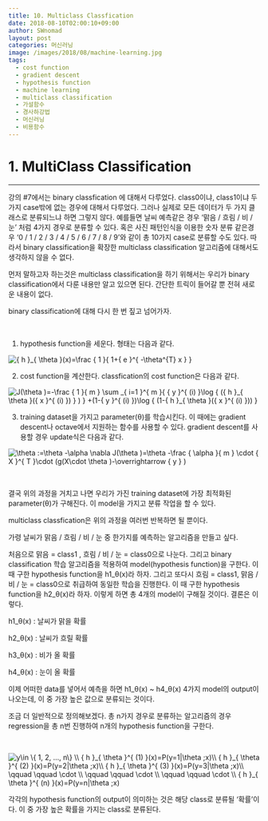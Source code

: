 ```yaml
---
title: 10. Multiclass Classfication
date: 2018-08-10T02:00:10+09:00
author: SWnomad
layout: post
categories: 머신러닝
image: /images/2018/08/machine-learning.jpg
tags:
  - cost function
  - gradient descent
  - hypothesis function
  - machine learning
  - multiclass classification
  - 가설함수
  - 경사하강법
  - 머신러닝
  - 비용함수
---
```

# 1. MultiClass Classification

* * *

강의 #7에서는 binary classfication 에 대해서 다루었다. class0이냐, class1이냐 두 가지 case밖에 없는 경우에 대해서 다루었다. 그러나 실제로 모든 데이터가 두 가지 클래스로 분류되느냐 하면 그렇지 않다. 예를들면 날씨 예측같은 경우 &#8216;맑음 / 흐림 / 비 / 눈&#8217; 처럼 4가지 경우로 분류할 수 있다. 혹은 사진 패턴인식을 이용한 숫자 분류 같은경우 &#8216;0 / 1 / 2 / 3 / 4 / 5 / 6 / 7 / 8 / 9&#8217;와 같이 총 10가지 case로 분류할 수도 있다. 따라서 binary classification을 확장한 multiclass classification 알고리즘에 대해서도 생각하지 않을 수 없다.

먼저 말하고자 하는것은 multiclass classification을 하기 위해서는 우리가 binary classification에서 다룬 내용만 알고 있으면 된다. 간단한 트릭이 들어갈 뿐 전혀 새로운 내용이 없다.

binary classification에 대해 다시 한 번 짚고 넘어가자.

&nbsp;

  1. hypothesis function을 세운다. 형태는 다음과 같다.

<img src="https://latex.codecogs.com/gif.latex?{&space;h&space;}_{&space;\theta&space;}(x)=\frac&space;{&space;1&space;}{&space;1+{&space;e&space;}^{&space;-\theta^{T}&space;x&space;}&space;}" alt="{ h }_{ \theta }(x)=\frac { 1 }{ 1+{ e }^{ -\theta^{T} x } }" align="absmiddle" /> 

2. cost function을 계산한다. classfication의 cost function은 다음과 같다.

<img src="https://latex.codecogs.com/gif.latex?J(\theta&space;)=-\frac&space;{&space;1&space;}{&space;m&space;}&space;\sum&space;_{&space;i=1&space;}^{&space;m&space;}{&space;{&space;y&space;}^{&space;(i)&space;}\log&space;{&space;({&space;h&space;}_{&space;\theta&space;}({&space;x&space;}^{&space;(i)&space;})&space;}&space;)&space;}&space;+(1-{&space;y&space;}^{&space;(i)&space;})\log&space;{&space;(1-{&space;h&space;}_{&space;\theta&space;}({&space;x&space;}^{&space;(i)&space;}))&space;}" alt="J(\theta )=-\frac { 1 }{ m } \sum _{ i=1 }^{ m }{ { y }^{ (i) }\log { ({ h }_{ \theta }({ x }^{ (i) }) } ) } +(1-{ y }^{ (i) })\log { (1-{ h }_{ \theta }({ x }^{ (i) })) }" align="absmiddle" /> 

3. training dataset을 가지고 parameter(θ)를 학습시킨다. 이 때에는 gradient descent나 octave에서 지원하는 함수를 사용할 수 있다. gradient descent를 사용할 경우 update식은 다음과 같다.

<img src="https://latex.codecogs.com/gif.latex?\theta&space;:=\theta&space;-\alpha&space;\nabla&space;J(\theta&space;)=\theta&space;-\frac&space;{&space;\alpha&space;}{&space;m&space;}&space;\cdot&space;{&space;X&space;}^{&space;T&space;}\cdot&space;(g(X\cdot&space;\theta&space;)-\overrightarrow&space;{&space;y&space;}&space;)" alt="\theta :=\theta -\alpha \nabla J(\theta )=\theta -\frac { \alpha }{ m } \cdot { X }^{ T }\cdot (g(X\cdot \theta )-\overrightarrow { y } )" align="absmiddle" /> 

&nbsp;

결국 위의 과정을 거치고 나면 우리가 가진 training dataset에 가장 최적화된 parameter(θ)가 구해진다. 이 model을 가지고 분류 작업을 할 수 있다.

multiclass classfication은 위의 과정을 여러번 반복하면 될 뿐이다.

가령 날씨가 맑음 / 흐림 / 비 / 눈 중 한가지를 예측하는 알고리즘을 만들고 싶다.

처음으로 맑음 = class1 , 흐림 / 비 / 눈 = class0으로 나눈다. 그리고 binary classification 학습 알고리즘을 적용하여 model(hypothesis function)을 구한다. 이 때 구한 hypothesis function을 h1\_θ(x)라 하자. 그리고 또다시 흐림 = class1, 맑음 / 비 / 눈 = class0으로 취급하여 동일한 학습을 진행한다. 이 때 구한 hypothesis function을 h2\_θ(x)라 하자. 이렇게 하면 총 4개의 model이 구해질 것이다. 결론은 이렇다.

h1_θ(x) : 날씨가 맑을 확률

h2_θ(x) : 날씨가 흐릴 확률

h3_θ(x) : 비가 올 확률

h4_θ(x) : 눈이 올 확률

이제 어떠한 data를 넣어서 예측을 하면 h1\_θ(x) ~ h4\_θ(x) 4가지 model의 output이 나오는데, 이 중 가장 높은 값으로 분류되는 것이다.

조금 더 일반적으로 정의해보겠다. 총 n가지 경우로 분류하는 알고리즘의 경우 regression을 총 n번 진행하여 n개의 hypothesis function을 구한다.

&nbsp;

<img src="https://latex.codecogs.com/gif.latex?y\in&space;\{&space;1,&space;2,&space;...,&space;n\}&space;\\&space;{&space;h&space;}_{&space;\theta&space;}^{&space;(1)&space;}(x)=P(y=1|\theta&space;;x)\\&space;{&space;h&space;}_{&space;\theta&space;}^{&space;(2)&space;}(x)=P(y=2|\theta&space;;x)\\&space;{&space;h&space;}_{&space;\theta&space;}^{&space;(3)&space;}(x)=P(y=3|\theta&space;;x)\\&space;\qquad&space;\qquad&space;\cdot&space;\\&space;\qquad&space;\qquad&space;\cdot&space;\\&space;\qquad&space;\qquad&space;\cdot&space;\\&space;{&space;h&space;}_{&space;\theta&space;}^{&space;(n)&space;}(x)=P(y=n|\theta&space;;x)" alt="y\in \{ 1, 2, ..., n\} \\ { h }_{ \theta }^{ (1) }(x)=P(y=1|\theta ;x)\\ { h }_{ \theta }^{ (2) }(x)=P(y=2|\theta ;x)\\ { h }_{ \theta }^{ (3) }(x)=P(y=3|\theta ;x)\\ \qquad \qquad \cdot \\ \qquad \qquad \cdot \\ \qquad \qquad \cdot \\ { h }_{ \theta }^{ (n) }(x)=P(y=n|\theta ;x)" align="absmiddle" /> 

각각의 hypothesis function의 output이 의미하는 것은 해당 class로 분류될 &#8216;확률&#8217;이다. 이 중 가장 높은 확률을 가지는 class로 분류된다.